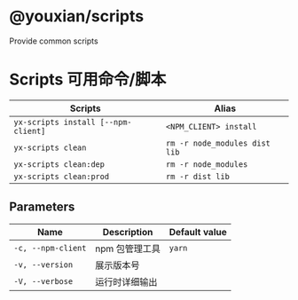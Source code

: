 # @youxian/scripts

Provide common scripts

# Scripts 可用命令/脚本

| Scripts                             | Alias                         |
| ----------------------------------- | ----------------------------- |
| `yx-scripts install [--npm-client]` | `<NPM_CLIENT> install`        |
| `yx-scripts clean`                  | `rm -r node_modules dist lib` |
| `yx-scripts clean:dep`              | `rm -r node_modules`          |
| `yx-scripts clean:prod`             | `rm -r dist lib`              |

## Parameters

| Name               | Description    | Default value |
| ------------------ | -------------- | ------------- |
| `-c, --npm-client` | npm 包管理工具 | `yarn`        |
| `-v, --version`    | 展示版本号     |               |
| `-V, --verbose`    | 运行时详细输出 |               |


<!-- create by @youxian/cli -->
